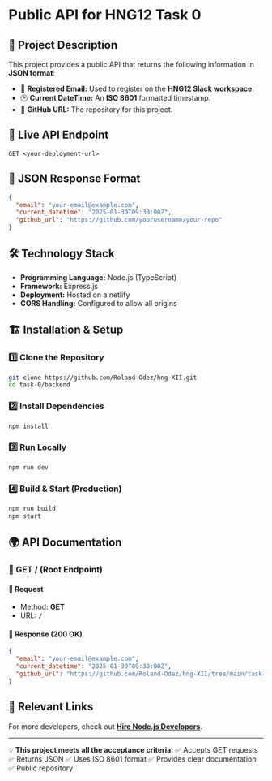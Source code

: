 # Public API for HNG12 Task 0

## 📌 Project Description
This project provides a public API that returns the following information in **JSON format**:
- 📧 **Registered Email:** Used to register on the **HNG12 Slack workspace**.
- 🕒 **Current DateTime:** An **ISO 8601** formatted timestamp.
- 🔗 **GitHub URL:** The repository for this project.

## 🚀 Live API Endpoint
```plaintext
GET <your-deployment-url>
```

## 📡 JSON Response Format
```json
{
  "email": "your-email@example.com",
  "current_datetime": "2025-01-30T09:30:00Z",
  "github_url": "https://github.com/yourusername/your-repo"
}
```

## 🛠 Technology Stack
- **Programming Language:** Node.js (TypeScript)
- **Framework:** Express.js
- **Deployment:** Hosted on a netlify
- **CORS Handling:** Configured to allow all origins

## 🏗️ Installation & Setup
### 1️⃣ Clone the Repository
```sh
git clone https://github.com/Roland-Odez/hng-XII.git
cd task-0/backend
```

### 2️⃣ Install Dependencies
```sh
npm install
```

### 3️⃣ Run Locally
```sh
npm run dev
```

### 4️⃣ Build & Start (Production)
```sh
npm run build
npm start
```

## 🌍 API Documentation
### 📌 GET / (Root Endpoint)
#### 🔹 Request
- Method: **GET**
- URL: **`/`**

#### 🔹 Response (200 OK)
```json
{
  "email": "your-email@example.com",
  "current_datetime": "2025-01-30T09:30:00Z",
  "github_url": "https://github.com/Roland-Odez/hng-XII/tree/main/task-0/backend"
}
```

## 🔗 Relevant Links
For more developers, check out **[Hire Node.js Developers](https://hng.tech/hire/nodejs-developers)**.

---
💡 **This project meets all the acceptance criteria:**
✅ Accepts GET requests ✅ Returns JSON ✅ Uses ISO 8601 format ✅ Provides clear documentation ✅ Public repository
